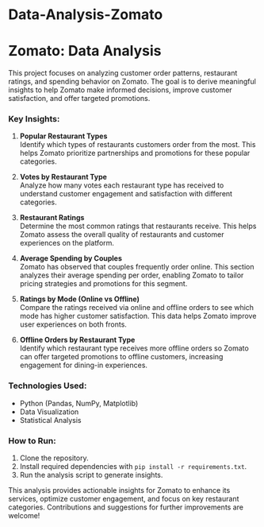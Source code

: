 # Data-Analysis-Zomato

# Zomato: Data Analysis

This project focuses on analyzing customer order patterns, restaurant ratings, and spending behavior on Zomato. The goal is to derive meaningful insights to help Zomato make informed decisions, improve customer satisfaction, and offer targeted promotions.

### Key Insights:

1. **Popular Restaurant Types**  
   Identify which types of restaurants customers order from the most. This helps Zomato prioritize partnerships and promotions for these popular categories.

2. **Votes by Restaurant Type**  
   Analyze how many votes each restaurant type has received to understand customer engagement and satisfaction with different categories.

3. **Restaurant Ratings**  
   Determine the most common ratings that restaurants receive. This helps Zomato assess the overall quality of restaurants and customer experiences on the platform.

4. **Average Spending by Couples**  
   Zomato has observed that couples frequently order online. This section analyzes their average spending per order, enabling Zomato to tailor pricing strategies and promotions for this segment.

5. **Ratings by Mode (Online vs Offline)**  
   Compare the ratings received via online and offline orders to see which mode has higher customer satisfaction. This data helps Zomato improve user experiences on both fronts.

6. **Offline Orders by Restaurant Type**  
   Identify which restaurant type receives more offline orders so Zomato can offer targeted promotions to offline customers, increasing engagement for dining-in experiences.

### Technologies Used:
- Python (Pandas, NumPy, Matplotlib)
- Data Visualization
- Statistical Analysis

### How to Run:
1. Clone the repository.
2. Install required dependencies with `pip install -r requirements.txt`.
3. Run the analysis script to generate insights.

This analysis provides actionable insights for Zomato to enhance its services, optimize customer engagement, and focus on key restaurant categories. Contributions and suggestions for further improvements are welcome!
